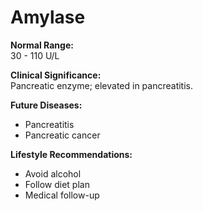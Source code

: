 # Amylase

**Normal Range:**  
30 - 110 U/L

**Clinical Significance:**  
Pancreatic enzyme; elevated in pancreatitis.

**Future Diseases:**  
- Pancreatitis  
- Pancreatic cancer

**Lifestyle Recommendations:**  
- Avoid alcohol  
- Follow diet plan  
- Medical follow-up
